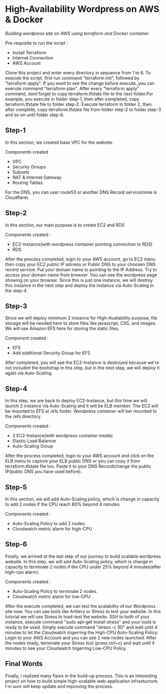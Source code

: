 # High-Availability Wordpress on AWS & Docker

_Building wordpress site on AWS using terraform and Docker container_


Pre-requisite to run the script :
- Install Terraform
- Internet Connection
- AWS Account

Clone this project and enter every directory in sequence from 1 to 6. To execute the script, first run command "terraform init", followed by "terraform apply". If you want to see the change before execute, you can execute command "terraform plan". After every "terraform apply" command, dont'forget to copy terraform.tfstate file to the next folder.For example, you execute in folder step-1, then after completed, copy terraform.tfstate file to folder step-2. Execute terraform in folder 2, then after complete, copy terraform.tfstate file from folder step-2 to folder step-3 and so on until folder step-6.


**Step-1**
----------
In this section, we created base VPC for the website.

Components created
- VPC
- Security Groups
- Subnets
- NAT & Internet Gateway
- Routing Tables

For the DNS, you can user route53 or another DNS Record service(mine is Cloudflare).

**Step-2**
-------------
In this section, our main purpose is to create EC2 and RDS

Components created :
- EC2-Instance(with wordpress container pointing connection to RDS)
- RDS 

After the process completed, login to your AWS account, go to EC2 menu then copy your EC2 public IP adrress or Public DNS to your choosen DNS record service. Put your domain name to pointing to the IP Address. Try to access your domain name from browser. You can see the wordpress page showing on your browser. Since this is just one instance, we will destroy this instance in the next step and deploy the instance via Auto-Scaling in the step-4.

**Step-3**
----------
Since we will deploy minimum 2 instance for High-Availability purpose, file storage will be needed here to store files like javascript, CSS, and images. We will use Amazon EFS here for storing the static files.

Component created :
- EFS
- Add additional Security Group for EFS

After completed, you will see the EC2-Instance is destroyed because we're not included the bootstrap in this step, but in the next step, we will deploy it again via Auto-Scaling.

**Step-4**
----------
In this step, we are back to deploy EC2-Instance, but this time we will launch 2 instance via Auto-Scaling and it will be ELB member. The EC2 will be mounted to EFS at /efs folder. Wordpress container will ber mounted to the /efs directory.

Components created :
- 2 EC2-Instance(with wordpress container inside)
- Elastic Load Balancer
- Auto-Scaling Group

After the process completed, login to your AWS account and click on the ELB menu to capture your ELB public DNS or you can copy it from terraform.tfstate file too. Paste it to your DNS Record(change the public IP/public DNS you have used before).

**Step-5**
----------
In this section, we will add Auto-Scaling policy, which is change in capacity to add 2 nodes if the CPU reach 80% beyond 4 minutes.

Components created :
- Auto-Scaling Policy to add 2 nodes.
- Cloudwatch metric alarm for high-CPU

**Step-6**
----------
Finally, we arrived at the last step of our journey to build scalable wordpress website. In this step, we will add Auto-Scaling policy, which is change in capacity to terminate 2 nodes if the CPU under 25% beyond 4 minutes(after high-cpu alarm).

Components created :
- Auto-Scaling Policy to terminate 2 nodes.
- Cloudwatch metric alarm for low-CPU

After the execute completed, we can test the scalability of our Wordpress site now. You can use tools like Artilery or Stress to test your website. In this tutorial we will use Stress to load-test the website. SSH to both of your instance, execute command "sudo apt-get install stress" and your tools is ready to be used. Simply execute command "stress -c 90" and wait until 4 minutes to let the Cloudwatch trigerring the High-CPU Auto-Scaling Policy. Login to your AWS Account and you can see 2 new nodes launched. After the nodes ready, terminate your Stress tool (press ctrl+c) and wait until 4 minutes to see your Cloudwatch trigerring Low-CPU Policy.
            
 **Final Words**
 ---------------
Finally, i realized many flaws in the build-up process. This is an interesting project on how to build simple high-scalable web-application infrastucture. I'm sure will keep update and improving the process.
